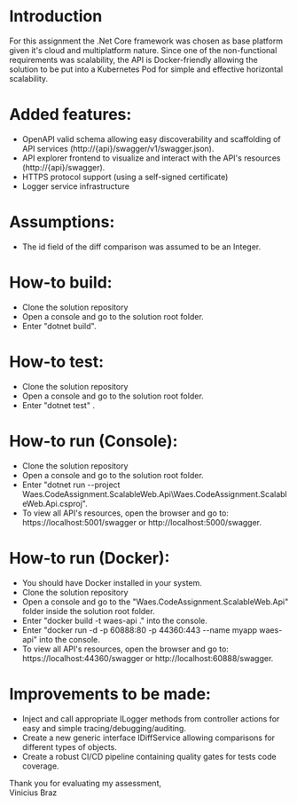 ﻿# Introduction

For this assignment the .Net Core framework was chosen as base platform given it's cloud and multiplatform nature. 
Since one of the non-functional requirements was scalability, the API is Docker-friendly allowing the solution to be put 
into a Kubernetes Pod for simple and effective horizontal scalability. 

# Added features:
* OpenAPI valid schema allowing easy discoverability and scaffolding of API services (http://{api}/swagger/v1/swagger.json).
* API explorer frontend to visualize and interact with the API's resources (http://{api}/swagger).
* HTTPS protocol support (using a self-signed certificate)
* Logger service infrastructure

# Assumptions:
* The id field of the diff comparison was assumed to be an Integer.


# How-to build:
* Clone the solution repository
* Open a console and go to the solution root folder.
* Enter "dotnet build".

# How-to test:
* Clone the solution repository
* Open a console and go to the solution root folder.
* Enter "dotnet test" .

# How-to run (Console):
* Clone the solution repository
* Open a console and go to the solution root folder.
* Enter "dotnet run --project Waes.CodeAssignment.ScalableWeb.Api\Waes.CodeAssignment.ScalableWeb.Api.csproj".
* To view all API's resources, open the browser and go to: https://localhost:5001/swagger  or http://localhost:5000/swagger.

# How-to run (Docker):
* You should have Docker installed in your system.
* Clone the solution repository
* Open a console and go to the "Waes.CodeAssignment.ScalableWeb.Api" folder inside the solution root folder.
* Enter "docker build -t waes-api ." into the console.
* Enter "docker run -d -p 60888:80 -p 44360:443 --name myapp waes-api" into the console.
* To view all API's resources, open the browser and go to: https://localhost:44360/swagger  or http://localhost:60888/swagger.


# Improvements to be made:

* Inject and call appropriate ILogger methods from controller actions for easy and simple tracing/debugging/auditing.
* Create a new generic interface IDiffService<TType> allowing comparisons for different types of objects.
* Create a robust CI/CD pipeline containing quality gates for tests code coverage.


Thank you for evaluating my assessment,  
Vinicius Braz
